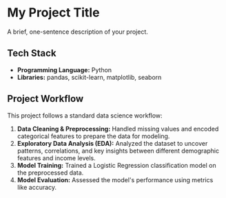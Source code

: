 # My Project Title

A brief, one-sentence description of your project.

## Tech Stack
* **Programming Language:** Python
* **Libraries:** pandas, scikit-learn, matplotlib, seaborn

## Project Workflow
This project follows a standard data science workflow:
1.  **Data Cleaning & Preprocessing:** Handled missing values and encoded categorical features to prepare the data for modeling.
2.  **Exploratory Data Analysis (EDA):** Analyzed the dataset to uncover patterns, correlations, and key insights between different demographic features and income levels.
3.  **Model Training:** Trained a Logistic Regression classification model on the preprocessed data.
4.  **Model Evaluation:** Assessed the model's performance using metrics like accuracy.

